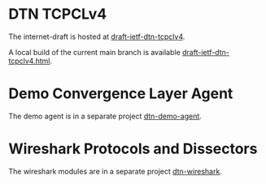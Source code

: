 # DTN TCPCLv4

The internet-draft is hosted at [draft-ietf-dtn-tcpclv4](https://datatracker.ietf.org/doc/draft-ietf-dtn-tcpclv4/).

A local build of the current main branch is available [draft-ietf-dtn-tcpclv4.html](https://briansipos.github.io/dtn-bpbis-tcpcl/draft-ietf-dtn-tcpclv4.html).

# Demo Convergence Layer Agent

The demo agent is in a separate project [dtn-demo-agent](https://github.com/BrianSipos/dtn-demo-agent).

# Wireshark Protocols and Dissectors

The wireshark modules are in a separate project [dtn-wireshark](https://github.com/BrianSipos/dtn-wireshark).
